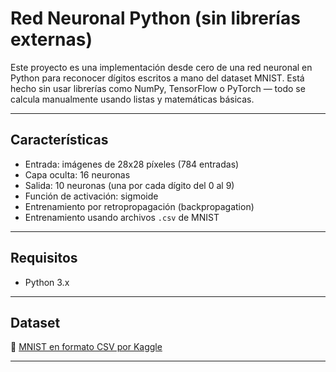 # Red Neuronal Python (sin librerías externas)

Este proyecto es una implementación desde cero de una red neuronal en Python para reconocer dígitos escritos a mano del dataset MNIST. Está hecho sin usar librerías como NumPy, TensorFlow o PyTorch — todo se calcula manualmente usando listas y matemáticas básicas.

---

## Características

- Entrada: imágenes de 28x28 píxeles (784 entradas)
- Capa oculta: 16 neuronas
- Salida: 10 neuronas (una por cada dígito del 0 al 9)
- Función de activación: sigmoide
- Entrenamiento por retropropagación (backpropagation)
- Entrenamiento usando archivos `.csv` de MNIST

---

## Requisitos

- Python 3.x

---

## Dataset


📎 [MNIST en formato CSV por Kaggle](https://www.kaggle.com/datasets/oddrationale/mnist-in-csv)

---


